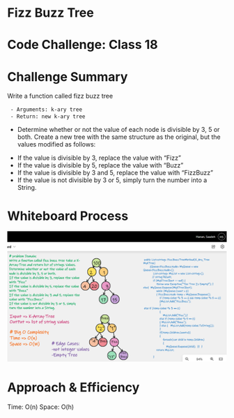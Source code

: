 ﻿
# Fizz Buzz Tree

# Code Challenge: Class 18

# Challenge Summary
Write a function called fizz buzz tree

     - Arguments: k-ary tree
     - Return: new k-ary tree

* Determine whether or not the value of each node is divisible by 3, 5 or both. Create a new tree with the same structure as the original, but the values modified as follows:


- If the value is divisible by 3, replace the value with “Fizz”
- If the value is divisible by 5, replace the value with “Buzz”
- If the value is divisible by 3 and 5, replace the value with “FizzBuzz”
- If the value is not divisible by 3 or 5, simply turn the number into a String.

# Whiteboard Process

![](https://github.com/Hanan-Nathem-Saadeh/Data-Structures-And-Algorithms/blob/tree-fizz-buzz/ConsoleApp/ConsoleApp/img/FIZZBUZZ.png)


# Approach & Efficiency

Time: O(n) 
Space: O(h) 
